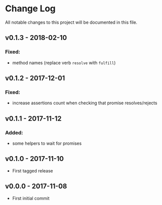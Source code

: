 # Change Log
All notable changes to this project will be documented in this file.

## v0.1.3 - 2018-02-10 
### Fixed:
 - method names (replace verb `resolve` with `fulfill`)

## v0.1.2 - 2017-12-01
### Fixed:
 - increase assertions count when checking that promise resolves/rejects

## v0.1.1 - 2017-11-12
### Added:
 - some helpers to wait for promises

## v0.1.0 - 2017-11-10
- First tagged release

## v0.0.0 - 2017-11-08
- First initial commit 
